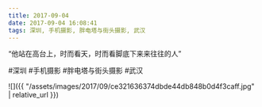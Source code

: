 ```yaml
---
title: 2017-09-04
date: 2017-09-04 16:08:41
tags: 深圳, 手机摄影, 胖电塔与街头摄影, 武汉
---
```


<p>“他站在高台上，时而看天，时而看脚底下来来往往的人”</p>

#深圳 #手机摄影 #胖电塔与街头摄影 #武汉

![]({{ "/assets/images/2017/09/ce321636374dbde44db848b0d4f3caff.jpg" | relative_url }})
